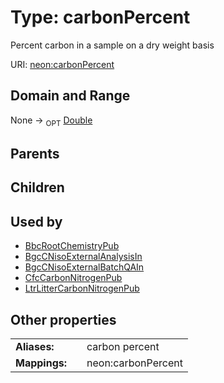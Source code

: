 
# Type: carbonPercent


Percent carbon in a sample on a dry weight basis

URI: [neon:carbonPercent](https://data.neonscience.org/carbonPercent)


## Domain and Range

None ->  <sub>OPT</sub> [Double](types/Double.md)

## Parents


## Children


## Used by

 * [BbcRootChemistryPub](BbcRootChemistryPub.md)
 * [BgcCNisoExternalAnalysisIn](BgcCNisoExternalAnalysisIn.md)
 * [BgcCNisoExternalBatchQAIn](BgcCNisoExternalBatchQAIn.md)
 * [CfcCarbonNitrogenPub](CfcCarbonNitrogenPub.md)
 * [LtrLitterCarbonNitrogenPub](LtrLitterCarbonNitrogenPub.md)

## Other properties

|  |  |  |
| --- | --- | --- |
| **Aliases:** | | carbon percent |
| **Mappings:** | | neon:carbonPercent |

